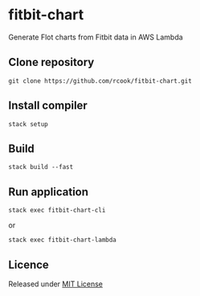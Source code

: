 # fitbit-chart

Generate Flot charts from Fitbit data in AWS Lambda

## Clone repository

```
git clone https://github.com/rcook/fitbit-chart.git
```

## Install compiler

```
stack setup
```

## Build

```
stack build --fast
```

## Run application

```
stack exec fitbit-chart-cli
```

or

```
stack exec fitbit-chart-lambda
```

## Licence

Released under [MIT License][licence]

[licence]: LICENSE
